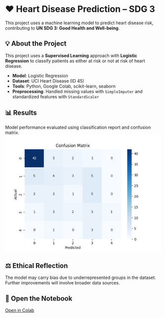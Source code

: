 # ❤️ Heart Disease Prediction – SDG 3

This project uses a machine learning model to predict heart disease risk, contributing to **UN SDG 3: Good Health and Well-being**.

## 💡 About the Project

This project uses a **Supervised Learning** approach with **Logistic Regression** to classify patients as either at risk or not at risk of heart disease.

- **Model**: Logistic Regression
- **Dataset**: UCI Heart Disease (ID 45)
- **Tools**: Python, Google Colab, scikit-learn, seaborn
- **Preprocessing**: Handled missing values with `SimpleImputer` and standardized features with `StandardScaler`


## 📊 Results

Model performance evaluated using classification report and confusion matrix.
![Confusion Matrix](images/confusion_matrix.png)


## ⚖️ Ethical Reflection

The model may carry bias due to underrepresented groups in the dataset. Further improvements will involve broader data sources.

## 🚀 Open the Notebook

[Open in Colab](https://colab.research.google.com/github/Bkibiwot73/heart-disease-sdg3/blob/main/Heart_Disease_Prediction_SDG3.ipynb)

